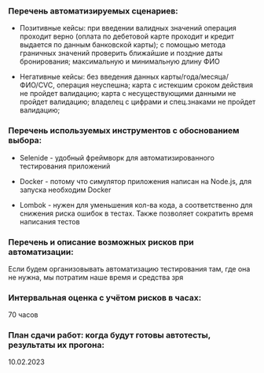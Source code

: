 ### Перечень автоматизируемых сценариев:

- Позитивные кейсы:
при введении валидных значений операция проходит верно (оплата по дебетовой карте проходит и кредит выдается по данным банковской карты);
с помощью метода граничных значений проверить ближайшие и поздние даты бронирования; максимальную и минимальную длину ФИО


- Негативные кейсы:
без введения данных карты/года/месяца/ ФИО/CVC, операция неуспешна;
карта с истекшим сроком действия не пройдет валидацию;
карта с несуществующими данными не пройдет валидацию;
владелец с цифрами и спец.знаками не пройдет валидацию;

### Перечень используемых инструментов с обоснованием выбора:
- Selenide - удобный фреймворк для автоматизированного тестирования приложений

- Docker - потому что симулятор приложения написан на Node.js, для запуска необходим Docker

- Lombok - нужен для уменьшения кол-ва кода, а соответственно для снижения риска ошибок в тестах. Также позволяет сократить время написания тестов

### Перечень и описание возможных рисков при автоматизации:
Если будем организовывать автоматизацию тестирования там, где она не нужна, мы потратим наше время и средства зря

### Интервальная оценка с учётом рисков в часах:
70 часов

### План сдачи работ: когда будут готовы автотесты, результаты их прогона:
10.02.2023
